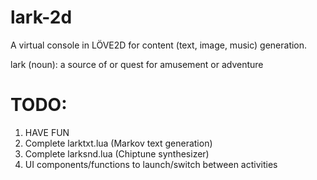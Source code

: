 # lark-2d
A virtual console in LÖVE2D for content (text, image, music) generation.

lark (noun): 
a source of or quest for amusement or adventure

# TODO:
1. HAVE FUN
2. Complete larktxt.lua (Markov text generation)
3. Complete larksnd.lua (Chiptune synthesizer)
4. UI components/functions to launch/switch between activities